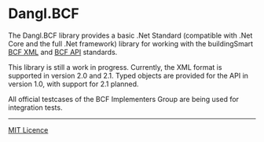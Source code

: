 # Dangl.BCF

The Dangl.BCF library provides a basic .Net Standard (compatible with .Net Core and the full .Net framework) library
for working with the buildingSmart [BCF XML](https://github.com/BuildingSMART/BCF-XML)
and [BCF API](https://github.com/BuildingSMART/BCF-API) standards.

This library is still a work in progress. Currently, the XML format is supported in version 2.0 and 2.1. Typed
objects are provided for the API in version 1.0, with support for 2.1 planned.

All official testcases of the BCF Implementers Group are being used for integration tests.

---

[MIT Licence](LICENCE.md)